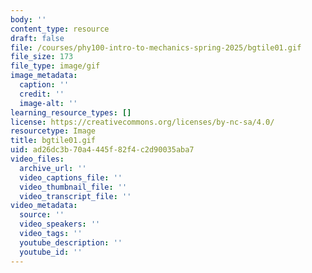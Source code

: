 ```yaml
---
body: ''
content_type: resource
draft: false
file: /courses/phy100-intro-to-mechanics-spring-2025/bgtile01.gif
file_size: 173
file_type: image/gif
image_metadata:
  caption: ''
  credit: ''
  image-alt: ''
learning_resource_types: []
license: https://creativecommons.org/licenses/by-nc-sa/4.0/
resourcetype: Image
title: bgtile01.gif
uid: ad26dc3b-70a4-445f-82f4-c2d90035aba7
video_files:
  archive_url: ''
  video_captions_file: ''
  video_thumbnail_file: ''
  video_transcript_file: ''
video_metadata:
  source: ''
  video_speakers: ''
  video_tags: ''
  youtube_description: ''
  youtube_id: ''
---
```

